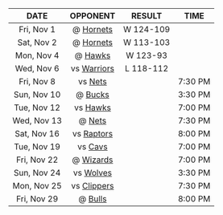 |    DATE     |             OPPONENT              |  RESULT   |  TIME   |
|:-----------:|:---------------------------------:|:---------:|:-------:|
| Fri, Nov 1  | @ [Hornets](/r/CharlotteHornets)  | W 124-109 |         |
| Sat, Nov 2  | @ [Hornets](/r/CharlotteHornets)  | W 113-103 |         |
| Mon, Nov 4  |    @ [Hawks](/r/AtlantaHawks)     | W 123-93  |         |
| Wed, Nov 6  |    vs [Warriors](/r/warriors)     | L 118-112 |         |
| Fri, Nov 8  |       vs [Nets](/r/GoNets)        |           | 7:30 PM |
| Sun, Nov 10 |      @ [Bucks](/r/MkeBucks)       |           | 3:30 PM |
| Tue, Nov 12 |    vs [Hawks](/r/AtlantaHawks)    |           | 7:00 PM |
| Wed, Nov 13 |        @ [Nets](/r/GoNets)        |           | 7:30 PM |
| Sat, Nov 16 |  vs [Raptors](/r/torontoraptors)  |           | 8:00 PM |
| Tue, Nov 19 |    vs [Cavs](/r/clevelandcavs)    |           | 7:00 PM |
| Fri, Nov 22 | @ [Wizards](/r/washingtonwizards) |           | 7:00 PM |
| Sun, Nov 24 |   vs [Wolves](/r/timberwolves)    |           | 3:30 PM |
| Mon, Nov 25 |   vs [Clippers](/r/LAClippers)    |           | 7:30 PM |
| Fri, Nov 29 |    @ [Bulls](/r/chicagobulls)     |           | 8:00 PM |